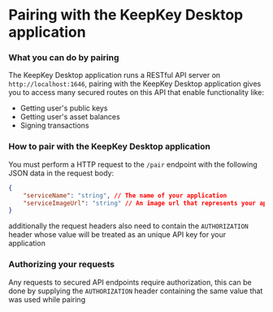 # Pairing with the KeepKey Desktop application

### What you can do by pairing

The KeepKey Desktop application runs a RESTful API server on `http://localhost:1646`, pairing with the KeepKey Desktop application gives you to access many secured routes on this API that enable functionality like: 

- Getting user's public keys
- Getting user's asset balances
- Signing transactions

### How to pair with the KeepKey Desktop application

You must perform a HTTP request to the `/pair` endpoint with the following JSON data in the request body:

```json
{
    "serviceName": "string", // The name of your application
    "serviceImageUrl": "string" // An image url that represents your application 
}
```

additionally the request headers also need to contain the `AUTHORIZATION` header whose value will be treated as an unique API key for your application

### Authorizing your requests

Any requests to secured API endpoints require authorization, this can be done by supplying the `AUTHORIZATION` header containing the same value that was used while pairing